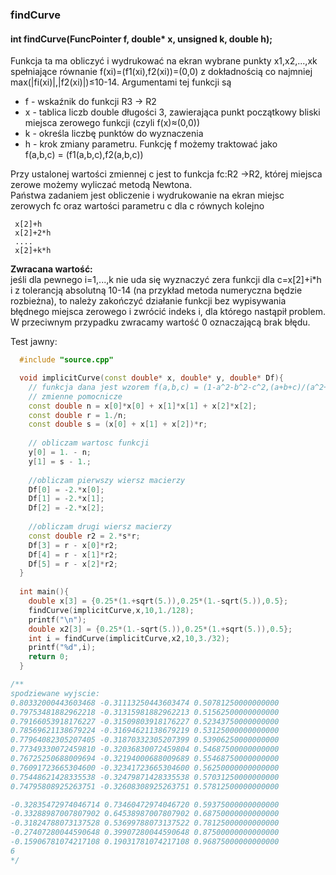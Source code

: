### findCurve
 #### int findCurve(FuncPointer f, double* x, unsigned k, double h);
Funkcja ta ma obliczyć i wydrukować na ekran wybrane punkty x1,x2,...,xk spełniające równanie f(xi)=(f1(xi),f2(xi))=(0,0) z dokładnością co najmniej max(|fi(xi)|,|f2(xi)|)≤10-14. Argumentami tej funkcji są
* f - wskaźnik do funkcji R3 -> R2 <br>
* x - tablica liczb double długości 3, zawierająca punkt początkowy bliski miejsca zerowego funkcji (czyli f(x)≈(0,0))
* k - określa liczbę punktów do wyznaczenia<br>
* h - krok zmiany parametru. Funkcję f możemy traktować jako<br>
    f(a,b,c) = (f1(a,b,c),f2(a,b,c))
  
Przy ustalonej wartości zmiennej c jest to funkcja fc:R2 ->R2, której miejsca zerowe możemy wyliczać metodą Newtona. <br>
Państwa zadaniem jest obliczenie i wydrukowanie na ekran miejsc zerowych fc oraz wartości parametru c dla c równych kolejno
 ```
  x[2]+h
  x[2]+2*h
  ....
  x[2]+k*h
  ```
**Zwracana wartość:** <br>
jeśli dla pewnego i=1,...,k nie uda się wyznaczyć zera funkcji dla c=x[2]+i*h i z tolerancją absolutną 10-14 (na przykład metoda numeryczna będzie rozbieżna), to należy zakończyć działanie funkcji bez wypisywania błędnego miejsca zerowego i zwrócić indeks i, dla którego nastąpił problem. W przeciwnym przypadku zwracamy wartość 0 oznaczającą brak błędu.

Test jawny:
```c++
  #include "source.cpp"

  void implicitCurve(const double* x, double* y, double* Df){
    // funkcja dana jest wzorem f(a,b,c) = (1-a^2-b^2-c^2,(a+b+c)/(a^2+b^2+c^2)-1)
    // zmienne pomocnicze
    const double n = x[0]*x[0] + x[1]*x[1] + x[2]*x[2];
    const double r = 1./n;
    const double s = (x[0] + x[1] + x[2])*r;
    
    // obliczam wartosc funkcji
    y[0] = 1. - n;
    y[1] = s - 1.;
    
    //obliczam pierwszy wiersz macierzy
    Df[0] = -2.*x[0];
    Df[1] = -2.*x[1];
    Df[2] = -2.*x[2];
    
    //obliczam drugi wiersz macierzy
    const double r2 = 2.*s*r;
    Df[3] = r - x[0]*r2;
    Df[4] = r - x[1]*r2;
    Df[5] = r - x[2]*r2;
  }
  
  int main(){
    double x[3] = {0.25*(1.+sqrt(5.)),0.25*(1.-sqrt(5.)),0.5};
    findCurve(implicitCurve,x,10,1./128);
    printf("\n");
    double x2[3] = {0.25*(1.-sqrt(5.)),0.25*(1.+sqrt(5.)),0.5};
    int i = findCurve(implicitCurve,x2,10,3./32);
    printf("%d",i);
    return 0;
  }

/**
spodziewane wyjscie:
0.80332000443603468 -0.31113250443603474 0.50781250000000000 
0.79753481882962218 -0.31315981882962213 0.51562500000000000 
0.79166053918176227 -0.31509803918176227 0.52343750000000000 
0.78569621138679224 -0.31694621138679219 0.53125000000000000 
0.77964082305207405 -0.31870332305207399 0.53906250000000000 
0.77349330072459810 -0.32036830072459804 0.54687500000000000 
0.76725250688009694 -0.32194000688009689 0.55468750000000000 
0.76091723665304600 -0.32341723665304600 0.56250000000000000 
0.75448621428335538 -0.32479871428335538 0.57031250000000000 
0.74795808925263751 -0.32608308925263751 0.57812500000000000 

-0.32835472974046714 0.73460472974046720 0.59375000000000000 
-0.33288987007807902 0.64538987007807902 0.68750000000000000 
-0.31824788073137528 0.53699788073137522 0.78125000000000000 
-0.27407280044590648 0.39907280044590648 0.87500000000000000 
-0.15906781074217108 0.19031781074217108 0.96875000000000000 
6 
*/
```
